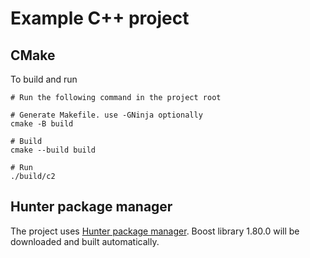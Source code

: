 # Example C++ project

## CMake

To build and run
```
# Run the following command in the project root

# Generate Makefile. use -GNinja optionally
cmake -B build

# Build
cmake --build build

# Run
./build/c2
```


## Hunter package manager
The project uses [Hunter package manager](https://github.com/cpp-pm/hunter). Boost library 1.80.0 will be downloaded and built automatically.
